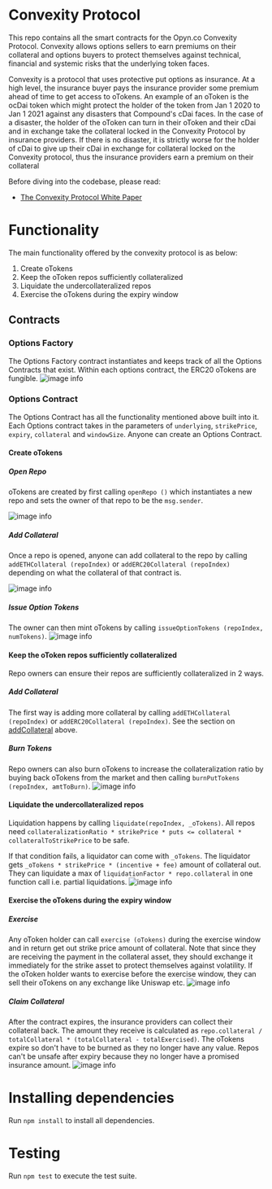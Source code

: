 # Convexity Protocol

This repo contains all the smart contracts for the Opyn.co Convexity Protocol. Convexity allows options sellers to earn premiums on their collateral and options buyers to protect themselves against technical, financial and systemic risks that the underlying token faces. 

Convexity is a protocol that uses protective put options as insurance. At a high level, the insurance buyer pays the insurance provider some premium ahead of time to get access to oTokens. An example of an oToken is the ocDai token which might protect the holder of the token from Jan 1 2020 to Jan 1 2021 against any disasters that Compound's cDai faces. In the case of a disaster, the holder of the oToken can turn in their oToken and their cDai and in exchange take the collateral locked in the Convexity Protocol by insurance providers. If there is no disaster, it is strictly worse for the holder of cDai to give up their cDai in exchange for collateral locked on the Convexity protocol, thus the insurance providers earn a premium on their collateral

Before diving into the codebase, please read: 
- [The Convexity Protocol White Paper](https://drive.google.com/file/d/1YsrGBUpZoPvFLtcwkEYkxNhogWCU772D/view)

# Functionality
The main functionality offered by the convexity protocol is as below: 
1. Create oTokens
2. Keep the oToken repos sufficiently collateralized
3. Liquidate the undercollateralized repos
4. Exercise the oTokens during the expiry window

## Contracts 
### Options Factory
The Options Factory contract instantiates and keeps track of all the Options Contracts that exist. Within each options contract, the ERC20 oTokens are fungible. 
![image info](./images/createOptions.png)
### Options Contract
The Options Contract has all the functionality mentioned above built into it. Each Options contract takes in the parameters of `underlying`, `strikePrice`, `expiry`, `collateral` and `windowSize`. Anyone can create an Options Contract. 

#### Create oTokens
##### Open Repo
oTokens are created by first calling `openRepo ()` which instantiates a new repo and sets the owner of that repo to be the `msg.sender`.

![image info](./images/openRepo.png)
##### Add Collateral
Once a repo is opened, anyone can add collateral to the repo by calling `addETHCollateral (repoIndex)`  or  `addERC20Collateral (repoIndex)` depending on what the collateral of that contract is. 

![image info](./images/addCollateral.png)
##### Issue Option Tokens
The owner can then mint oTokens by calling `issueOptionTokens (repoIndex, numTokens)`.
![image info](./images/issueOptions.png)

#### Keep the oToken repos sufficiently collateralized
Repo owners can ensure their repos are sufficiently collateralized in 2 ways.

##### Add Collateral
The first way is adding more collateral by calling `addETHCollateral (repoIndex)`  or  `addERC20Collateral (repoIndex)`. See the section on [addCollateral](#addCollateral) above.

##### Burn Tokens
Repo owners can also burn oTokens to increase the collateralization ratio by buying back oTokens from the market and then calling `burnPutTokens (repoIndex, amtToBurn)`. 
![image info](./images/burnPutTokens.png)

#### Liquidate the undercollateralized repos

Liquidation happens by calling `liquidate(repoIndex, _oTokens)`. All repos need `collateralizationRatio * strikePrice * puts <= collateral * collateralToStrikePrice` to be safe. 

If that condition fails, a liquidator can come with `_oTokens`. The liquidator gets `_oTokens * strikePrice * (incentive + fee)` amount of collateral out. They can liquidate a max of `liquidationFactor * repo.collateral` in one function call i.e. partial liquidations.
![image info](./images/liquidate.png)

#### Exercise the oTokens during the expiry window
##### Exercise
Any oToken holder can call `exercise (oTokens)` during the exercise window and in return get out strike price amount of collateral. Note that since they are receiving the payment in the collateral asset, they should exchange it immediately for the strike asset to protect themselves against volatility.  If the oToken holder wants to exercise before the exercise window, they can sell their oTokens on any exchange like Uniswap etc. 
![image info](./images/exercise.png)

##### Claim Collateral
After the contract expires, the insurance providers can collect their collateral back. The amount they receive is calculated as `repo.collateral / totalCollateral * (totalCollateral - totalExercised)`. The oTokens expire so don't have to be burned as they no longer have any value. Repos can't be unsafe after expiry because they no longer have a promised insurance amount. 
![image info](./images/claim.png)
# Installing dependencies

Run `npm install` to install all dependencies.

# Testing

Run `npm test` to execute the test suite.